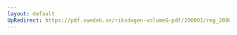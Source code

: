 ```yaml
---
layout: default
UpRedirect: https://pdf.swedeb.se/riksdagen-volumeG-pdf/200001/reg_200001/reg_200001_0360.pdf
---
```

